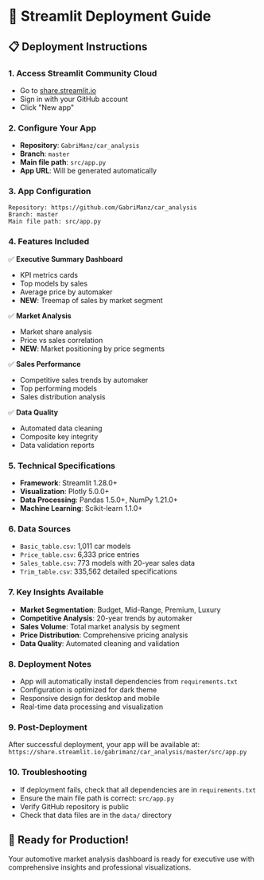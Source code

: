 # 🚀 Streamlit Deployment Guide

## 📋 Deployment Instructions

### 1. Access Streamlit Community Cloud
- Go to [share.streamlit.io](https://share.streamlit.io)
- Sign in with your GitHub account
- Click "New app"

### 2. Configure Your App
- **Repository**: `GabriManz/car_analysis`
- **Branch**: `master`
- **Main file path**: `src/app.py`
- **App URL**: Will be generated automatically

### 3. App Configuration
```
Repository: https://github.com/GabriManz/car_analysis
Branch: master
Main file path: src/app.py
```

### 4. Features Included
✅ **Executive Summary Dashboard**
- KPI metrics cards
- Top models by sales
- Average price by automaker
- **NEW**: Treemap of sales by market segment

✅ **Market Analysis**
- Market share analysis
- Price vs sales correlation
- **NEW**: Market positioning by price segments

✅ **Sales Performance**
- Competitive sales trends by automaker
- Top performing models
- Sales distribution analysis

✅ **Data Quality**
- Automated data cleaning
- Composite key integrity
- Data validation reports

### 5. Technical Specifications
- **Framework**: Streamlit 1.28.0+
- **Visualization**: Plotly 5.0.0+
- **Data Processing**: Pandas 1.5.0+, NumPy 1.21.0+
- **Machine Learning**: Scikit-learn 1.1.0+

### 6. Data Sources
- `Basic_table.csv`: 1,011 car models
- `Price_table.csv`: 6,333 price entries
- `Sales_table.csv`: 773 models with 20-year sales data
- `Trim_table.csv`: 335,562 detailed specifications

### 7. Key Insights Available
- **Market Segmentation**: Budget, Mid-Range, Premium, Luxury
- **Competitive Analysis**: 20-year trends by automaker
- **Sales Volume**: Total market analysis by segment
- **Price Distribution**: Comprehensive pricing analysis
- **Data Quality**: Automated cleaning and validation

### 8. Deployment Notes
- App will automatically install dependencies from `requirements.txt`
- Configuration is optimized for dark theme
- Responsive design for desktop and mobile
- Real-time data processing and visualization

### 9. Post-Deployment
After successful deployment, your app will be available at:
`https://share.streamlit.io/gabrimanz/car_analysis/master/src/app.py`

### 10. Troubleshooting
- If deployment fails, check that all dependencies are in `requirements.txt`
- Ensure the main file path is correct: `src/app.py`
- Verify GitHub repository is public
- Check that data files are in the `data/` directory

## 🎯 Ready for Production!
Your automotive market analysis dashboard is ready for executive use with comprehensive insights and professional visualizations.
